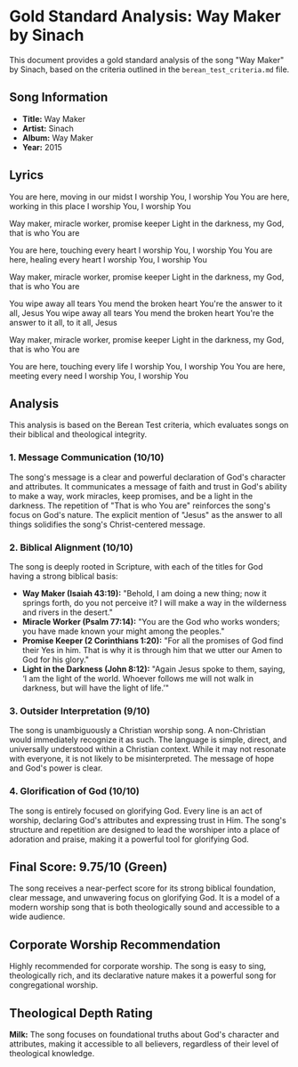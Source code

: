 # Gold Standard Analysis: Way Maker by Sinach

This document provides a gold standard analysis of the song "Way Maker" by Sinach, based on the criteria outlined in the `berean_test_criteria.md` file.

## Song Information

*   **Title:** Way Maker
*   **Artist:** Sinach
*   **Album:** Way Maker
*   **Year:** 2015

## Lyrics

You are here, moving in our midst
I worship You, I worship You
You are here, working in this place
I worship You, I worship You

Way maker, miracle worker, promise keeper
Light in the darkness, my God, that is who You are

You are here, touching every heart
I worship You, I worship You
You are here, healing every heart
I worship You, I worship You

Way maker, miracle worker, promise keeper
Light in the darkness, my God, that is who You are

You wipe away all tears
You mend the broken heart
You're the answer to it all, Jesus
You wipe away all tears
You mend the broken heart
You're the answer to it all, to it all, Jesus

Way maker, miracle worker, promise keeper
Light in the darkness, my God, that is who You are

You are here, touching every life
I worship You, I worship You
You are here, meeting every need
I worship You, I worship You

## Analysis

This analysis is based on the Berean Test criteria, which evaluates songs on their biblical and theological integrity.

### 1. Message Communication (10/10)

The song's message is a clear and powerful declaration of God's character and attributes. It communicates a message of faith and trust in God's ability to make a way, work miracles, keep promises, and be a light in the darkness. The repetition of "That is who You are" reinforces the song's focus on God's nature. The explicit mention of "Jesus" as the answer to all things solidifies the song's Christ-centered message.

### 2. Biblical Alignment (10/10)

The song is deeply rooted in Scripture, with each of the titles for God having a strong biblical basis:

*   **Way Maker (Isaiah 43:19):** "Behold, I am doing a new thing; now it springs forth, do you not perceive it? I will make a way in the wilderness and rivers in the desert."
*   **Miracle Worker (Psalm 77:14):** "You are the God who works wonders; you have made known your might among the peoples."
*   **Promise Keeper (2 Corinthians 1:20):** "For all the promises of God find their Yes in him. That is why it is through him that we utter our Amen to God for his glory."
*   **Light in the Darkness (John 8:12):** "Again Jesus spoke to them, saying, ‘I am the light of the world. Whoever follows me will not walk in darkness, but will have the light of life.’"

### 3. Outsider Interpretation (9/10)

The song is unambiguously a Christian worship song. A non-Christian would immediately recognize it as such. The language is simple, direct, and universally understood within a Christian context. While it may not resonate with everyone, it is not likely to be misinterpreted. The message of hope and God's power is clear.

### 4. Glorification of God (10/10)

The song is entirely focused on glorifying God. Every line is an act of worship, declaring God's attributes and expressing trust in Him. The song's structure and repetition are designed to lead the worshiper into a place of adoration and praise, making it a powerful tool for glorifying God.

## Final Score: 9.75/10 (Green)

The song receives a near-perfect score for its strong biblical foundation, clear message, and unwavering focus on glorifying God. It is a model of a modern worship song that is both theologically sound and accessible to a wide audience.

## Corporate Worship Recommendation

Highly recommended for corporate worship. The song is easy to sing, theologically rich, and its declarative nature makes it a powerful song for congregational worship.

## Theological Depth Rating

**Milk:** The song focuses on foundational truths about God's character and attributes, making it accessible to all believers, regardless of their level of theological knowledge.


